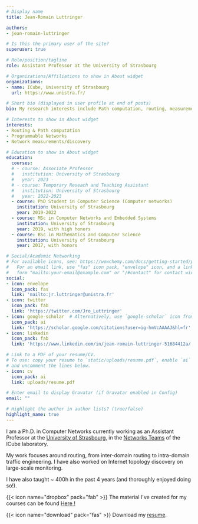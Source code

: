 ```yaml
---
# Display name
title: Jean-Romain Luttringer

authors:
- jean-romain-luttringer

# Is this the primary user of the site?
superuser: true

# Role/position/tagline
role: Assistant Professor at the University of Strasbourg

# Organizations/Affiliations to show in About widget
organizations:
- name: ICube, University of Strasbourg
  url: https://www.unistra.fr/

# Short bio (displayed in user profile at end of posts)
bio: My research interests include Path computation, routing, measurements and programmable networks.

# Interests to show in About widget
interests:
- Routing & Path computation
- Programmable Networks
- Network measurements/discovery

# Education to show in About widget
education:
  courses:
  # - course: Associate Professor 
  #   institution: University of Strasbourg
  #   year: 2023 - 
  # - course: Temporary Reseach and Teaching Assistant 
  #   institution: University of Strasbourg
  #   year: 2022-2023
  - course: PhD Student in Computer Science (Computer networks)
    institution: University of Strasbourg
    year: 2019-2022
  - course: MSc in Computer Networks and Embedded Systems
    institution: University of Strasbourg
    year: 2019, with high honors
  - course: BSc in Mathematics and Computer Science
    institution: University of Strasbourg
    year: 2017, with honors

# Social/Academic Networking
# For available icons, see: https://wowchemy.com/docs/getting-started/page-builder/#icons
#   For an email link, use "fas" icon pack, "envelope" icon, and a link in the
#   form "mailto:your-email@example.com" or "/#contact" for contact widget.
social:
- icon: envelope
  icon_pack: fas
  link: 'mailto:jr.luttringer@unistra.fr'
- icon: twitter
  icon_pack: fab
  link: 'https://twitter.com/Jro_Luttringer'
- icon: google-scholar  # Alternatively, use `google-scholar` icon from `ai` icon pack
  icon_pack: ai
  link: 'https://scholar.google.com/citations?user=ig-hmVcAAAAJ&hl=fr'
- icon: linkedin
  icon_pack: fab
  link: 'https://www.linkedin.com/in/jean-romain-luttringer-51684412a/'

# Link to a PDF of your resume/CV.
# To use: copy your resume to `static/uploads/resume.pdf`, enable `ai` icons in `params.toml`, 
# and uncomment the lines below.
- icon: cv
  icon_pack: ai
  link: uploads/resume.pdf

# Enter email to display Gravatar (if Gravatar enabled in Config)
email: ""

# Highlight the author in author lists? (true/false)
highlight_name: true
---
```


I am a Ph.D. in Computer Networks currently working as an Assistant Professor at the  [University of Strasbourg](https://www.unistra.fr/), in the [Networks Teams](https://reseaux.icube.unistra.fr/en/index.php/Home) of the ICube laboratory. 

My work focuses around routing, from inter-domain routing to intra-domain traffic engineering. I have also worked on Internet topology discovery on large-scale monitoring.

I have also taught ~ 400h in the past 4 years (and thoroughly enjoyed doing so!).

{{< icon name="dropbox" pack="fab" >}} The material I've created for my courses can be found [Here !](https://shorturl.at/iqzEX)


{{< icon name="download" pack="fas" >}} Download my [resume](https://www.dropbox.com/s/96zd7nf9dchwy2u/CV_FR_JR_LUTTRINGER.pdf?dl=0).
